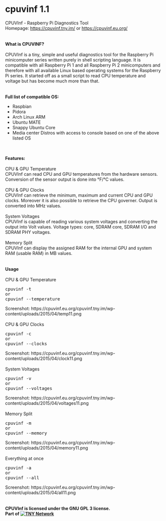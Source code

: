 # cpuvinf 1.1
CPUVInf - Raspberry Pi Diagnostics Tool<br />
Homepage: https://cpuvinf.tny.im/ or https://cpuvinf.eu.org/ <br /><br /><br />
<B>What is CPUVINF?</B><br /><br />
CPUVInf is a tiny, simple and useful diagnostics tool for the Raspberry Pi minicomputer series written purely in shell scripting language. It is compatible with all Raspberry Pi 1 and all Raspberry Pi 2 minicomputers and therefore with all available Linux based operating systems for the Raspberry Pi series. It started off as a small script to read CPU temperature and voltage but has become much more than that.<br /><br /><br />
<B>Full list of compatible OS:</B>
<ul>
<li>Raspbian</li>
<li>Pidora</li>
<li>Arch Linux ARM</li>
<li>Ubuntu MATE</li>
<li>Snappy Ubuntu Core</li>
<li>Media center Distros with access to console based on one of the above listed OS
</ul><br /><br />
<B>Features:</B><br /><br />
CPU & GPU Temperature<br />
CPUVInf can read CPU and GPU temperatures from the hardware sensors. Conversion of the sensor output is done into °F/°C values.<br /><br />
CPU & GPU Clocks<br />
CPUVInf can retrieve the minimum, maximum and current CPU and GPU clocks. Moreover it is also possible to retrieve the CPU governer. Output is converted into MHz values.<br /><br />
System Voltages<br />
CPUVInf is capable of reading various system voltages and converting the output into Volt values. Voltage types: core, SDRAM core, SDRAM I/O and SDRAM PHY voltages.<br /><br />
Memory Split<br />
CPUVInf can display the assigned RAM for the internal GPU and system RAM (usable RAM) in MB values.<br /><br /><br />
<B>Usage</B><br /><br />
CPU & GPU Temperature<br />
<pre>cpuvinf -t 
or
cpuvinf --temperature
</pre>
Screenshot: https://cpuvinf.eu.org/cpuvinf.tny.im/wp-content/uploads/2015/04/temp11.png<br /><br />
CPU & GPU Clocks<br />
<pre>cpuvinf -c
or
cpuvinf --clocks
</pre>
Screenshot: https://cpuvinf.eu.org/cpuvinf.tny.im/wp-content/uploads/2015/04/clock11.png<br /><br />
System Voltages<br />
<pre>cpuvinf -v
or
cpuvinf --voltages
</pre>
Screenshot: https://cpuvinf.eu.org/cpuvinf.tny.im/wp-content/uploads/2015/04/voltages11.png<br /><br />
Memory Split<br />
<pre>cpuvinf -m
or 
cpuvinf --memory
</pre>
Screenshot: https://cpuvinf.eu.org/cpuvinf.tny.im/wp-content/uploads/2015/04/memory11.png<br /><br />
Everything at once<br />
<pre>cpuvinf -a
or
cpuvinf --all
</pre>
Screenshot: https://cpuvinf.eu.org/cpuvinf.tny.im/wp-content/uploads/2015/04/all11.png<br /><br /><br />
<B>CPUVInf is licensed under the GNU GPL 3 license.<br />
Part of <a href="https://i.tny.im/"><img src="https://tny.im/tnyimimages/tny-line-16.png" alt="TNY Network"></a></B>

